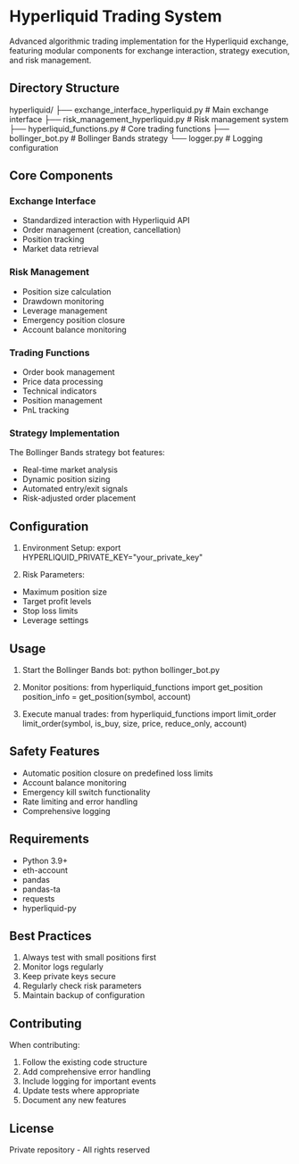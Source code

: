 # Hyperliquid Trading System

Advanced algorithmic trading implementation for the Hyperliquid exchange, featuring modular components for exchange interaction, strategy execution, and risk management.

## Directory Structure

hyperliquid/
├── exchange_interface_hyperliquid.py  # Main exchange interface
├── risk_management_hyperliquid.py     # Risk management system
├── hyperliquid_functions.py           # Core trading functions
├── bollinger_bot.py                   # Bollinger Bands strategy
└── logger.py                          # Logging configuration

## Core Components

### Exchange Interface
- Standardized interaction with Hyperliquid API
- Order management (creation, cancellation)
- Position tracking
- Market data retrieval

### Risk Management
- Position size calculation
- Drawdown monitoring
- Leverage management
- Emergency position closure
- Account balance monitoring

### Trading Functions
- Order book management
- Price data processing
- Technical indicators
- Position management
- PnL tracking

### Strategy Implementation
The Bollinger Bands strategy bot features:
- Real-time market analysis
- Dynamic position sizing
- Automated entry/exit signals
- Risk-adjusted order placement

## Configuration

1. Environment Setup:
    export HYPERLIQUID_PRIVATE_KEY="your_private_key"

2. Risk Parameters:
- Maximum position size
- Target profit levels
- Stop loss limits
- Leverage settings

## Usage

1. Start the Bollinger Bands bot:
    python bollinger_bot.py

2. Monitor positions:
    from hyperliquid_functions import get_position
    position_info = get_position(symbol, account)

3. Execute manual trades:
    from hyperliquid_functions import limit_order
    limit_order(symbol, is_buy, size, price, reduce_only, account)

## Safety Features

- Automatic position closure on predefined loss limits
- Account balance monitoring
- Emergency kill switch functionality
- Rate limiting and error handling
- Comprehensive logging

## Requirements
- Python 3.9+
- eth-account
- pandas
- pandas-ta
- requests
- hyperliquid-py

## Best Practices

1. Always test with small positions first
2. Monitor logs regularly
3. Keep private keys secure
4. Regularly check risk parameters
5. Maintain backup of configuration

## Contributing

When contributing:
1. Follow the existing code structure
2. Add comprehensive error handling
3. Include logging for important events
4. Update tests where appropriate
5. Document any new features

## License

Private repository - All rights reserved
